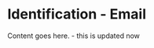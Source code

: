 <!-- File: docs/incident-response/identification/email.md -->
# Identification - Email

Content goes here. - this is updated now
